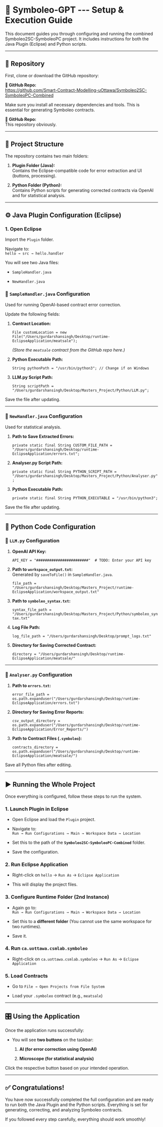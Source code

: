 🔧 Symboleo-GPT --- Setup & Execution Guide
============================================================

This document guides you through configuring and running the combined Symboleo2SC-SymboleoPC project. It includes instructions for both the Java Plugin (Eclipse) and Python scripts.

* * * * *

📁 Repository
-------------

First, clone or download the GitHub repository:

**🔗 GitHub Repo:**\
<https://github.com/Smart-Contract-Modelling-uOttawa/Symboleo2SC-SymboleoPC-Combined>

Make sure you install all necessary dependencies and tools. This is essential for generating Symboleo contracts.

**🔗 GitHub Repo:**\
This repository obviously. 
* * * * *

📂 Project Structure
--------------------

The repository contains two main folders:

1.  **Plugin Folder (Java):**\
    Contains the Eclipse-compatible code for error extraction and UI (buttons, processing).

2.  **Python Folder (Python):**\
    Contains Python scripts for generating corrected contracts via OpenAI and for statistical analysis.

* * * * *

⚙️ Java Plugin Configuration (Eclipse)
--------------------------------------

### 1\. Open Eclipse

Import the `Plugin` folder.

Navigate to:\
`hello → src → hello.handler`

You will see two Java files:

-   `SampleHandler.java`

-   `NewHandler.java`

### 🔧 `SampleHandler.java` Configuration

Used for running OpenAI-based contract error correction.

Update the following fields:

1.  **Contract Location:**




    `File customLocation = new File("/Users/gurdarshansingh/Desktop/runtime-EclipseApplication/meatsale");`

    *(Store the `meatsale` contract from the GitHub repo here.)*

2.  **Python Executable Path:**





    `String pythonPath = "/usr/bin/python3"; // Change if on Windows`

3.  **LLM.py Script Path:**





    `String scriptPath = "/Users/gurdarshansingh/Desktop/Masters_Project/Python/LLM.py";`

Save the file after updating.

* * * * *

### 🔧 `NewHandler.java` Configuration

Used for statistical analysis.

1.  **Path to Save Extracted Errors:**




    `private static final String CUSTOM_FILE_PATH = "/Users/gurdarshansingh/Desktop/runtime-EclipseApplication/errors.txt";`

2.  **Analyser.py Script Path:**




    `private static final String PYTHON_SCRIPT_PATH = "/Users/gurdarshansingh/Desktop/Masters_Project/Python/Analyser.py";`

3.  **Python Executable Path:**





    `private static final String PYTHON_EXECUTABLE = "/usr/bin/python3";`

Save the file after updating.

* * * * *

🐍 Python Code Configuration
----------------------------

### 🔧 `LLM.py` Configuration

1.  **OpenAI API Key:**





    `API_KEY = "########################"  # TODO: Enter your API key`

2.  **Path to `workspace_output.txt`:**\
    Generated by `saveToFile()` in `SampleHandler.java`.





    `file_path = "/Users/gurdarshansingh/Desktop/Masters_Project/runtime-EclipseApplication/workspace_output.txt"`

3.  **Path to `symboleo_syntax.txt`:**





    `syntax_file_path = "/Users/gurdarshansingh/Desktop/Masters_Project/Python/symboleo_syntax.txt"`

4.  **Log File Path:**




    `log_file_path = "/Users/gurdarshansingh/Desktop/prompt_logs.txt"`

5.  **Directory for Saving Corrected Contract:**





    `directory = "/Users/gurdarshansingh/Desktop/runtime-EclipseApplication/meatsale/"`

* * * * *

### 🔧 `Analyser.py` Configuration

1.  **Path to `errors.txt`:**




    `error_file_path = os.path.expanduser("/Users/gurdarshansingh/Desktop/runtime-EclipseApplication/errors.txt")`

2.  **Directory for Saving Error Reports:**





    `csv_output_directory = os.path.expanduser("/Users/gurdarshansingh/Desktop/runtime-EclipseApplication/Error_Reports/")`

3.  **Path to Contract Files (`.symboleo`):**



    `contracts_directory = os.path.expanduser("/Users/gurdarshansingh/Desktop/runtime-EclipseApplication/meatsale/")`


Save all Python files after editing.

* * * * *

▶️ Running the Whole Project
----------------------------

Once everything is configured, follow these steps to run the system.

### 1\. Launch Plugin in Eclipse

-   Open Eclipse and load the `Plugin` project.

-   Navigate to:\
    `Run → Run Configurations → Main → Workspace Data → Location`

-   Set this to the path of the **`Symboleo2SC-SymboleoPC-Combined`** folder.

-   Save the configuration.

### 2\. Run Eclipse Application

-   Right-click on `hello` → `Run As` → `Eclipse Application`

-   This will display the project files.

### 3\. Configure Runtime Folder (2nd Instance)

-   Again go to:\
    `Run → Run Configurations → Main → Workspace Data → Location`

-   Set this to a **different folder** (You cannot use the same workspace for two runtimes).

-   Save it.

### 4\. Run `ca.uottawa.csmlab.symboleo`

-   Right-click on `ca.uottawa.csmlab.symboleo` → `Run As` → `Eclipse Application`

### 5\. Load Contracts

-   Go to `File → Open Projects from File System`

-   Load your `.symboleo` contract (e.g., `meatsale`)

* * * * *

🎛️ Using the Application
-------------------------

Once the application runs successfully:

-   You will see **two buttons** on the taskbar:

    1.  **AI (for error correction using OpenAI)**

    2.  **Microscope (for statistical analysis)**

Click the respective button based on your intended operation.

* * * * *

✅ Congratulations!
------------------

You have now successfully completed the full configuration and are ready to run both the Java Plugin and the Python scripts. Everything is set for generating, correcting, and analyzing Symboleo contracts.

If you followed every step carefully, everything should work smoothly!
